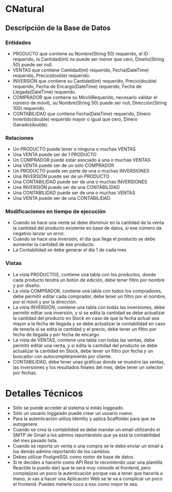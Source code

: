 # CNatural

## Descripción de la Base de Datos
### Entidades
* PRODUCTO que contiene su Nombre(String 50) requerido, el ID requerido, la Cantidad(int) no puede ser menor que cero, Diseño(String 50) puede ser null.
* VENTAS que contiene Cantidad(int) requerido, Fecha(DateTime) requerido, Precio(double) requerido.
* INVERSIÓN que contiene su Cantidad(int) requerido, Precio(double) requerido, Fecha de Encargo(DateTime) requerido, Fecha de Llegada(DateTime) requerido.
* COMPRADOR que contiene su Móvil(Requerido, necesario validar el número de móvil), su Nombre(String 50) puede ser null, Dirección(String 100) requerido.
* CONTABILIDAD que contiene Fecha(DateTime) requerido, Dinero Invertido(double) requerido mayor o igual que cero, Dinero Ganado(double).

### Relaciones
* Un PRODUCTO puede tener o ninguna o muchas VENTAS
* Una VENTA puede ser de 1 PRODUCTO
* Un COMPRADOR puede estar asociado a una o muchas VENTAS
* Una VENTA puede ser de un sólo COMPRADOR
* Un PRODUCTO puede ser parte de una o muchas INVERSIONES
* Una INVERSIÓN puede ser de un PRODUCTO
* Una CONTABILIDAD puede ser de una o muchas INVERSIONES
* Una INVERSIÓN puede ser de una CONTABILIDAD
* Una CONTABILIDAD puede ser de una o muchas VENTAS
* Una VENTA puede ser de una CONTABILIDAD

### Modificaciones en tiempo de ejecución
* Cuando se hace una venta se debe disminuir en la cantidad de la venta la cantidad del producto existente en base de datos, si ese número da negativo lanzar un error.
* Cuando se hace una inversión, el día que llega el producto se debe aumentar la cantidad de ese producto.
* La Contabilidad se debe generar el día 1 de cada mes

### Vistas
* La vista PRODUCTOS, contiene una tabla con los productos, donde cada producto tendrá un botón de edición, debe tener filtro por nombre y por diseño.
* La vista COMPRADOR, contiene una tabla con todos los compradores, debe permitir editar cada comprador, debe tener un filtro por el nombre, por el móvil y por la dirección.
* La vista INVERSIÓN, contiene una tabla con todas las inversiones, debe permitir editar una inversión, y si se edita la cantidad se debe actualizar la cantidad del producto en Stock en caso de que la fecha actual sea mayor a la fecha de llegada y se debe actualizar la contabilidad en caso de tenerla si se edita la cantidad y el precio, debe tener un filtro por fecha de llegada y por fecha de encargo.
* La vista de VENTAS, contiene una tabla con todas las ventas, debe permitir editar una venta, y si edita la cantidad del producto se debe actualizar la cantidad en Stock, debe tener un filtro por fecha y un buscador con autocompletamiento por cliente.
* CONTABILIDAD, debe tener unas gráficas donde se muestre las ventas, las inversiones y los resultados finales del mes, debe tener un selector por fechas.

# Detalles Técnicos
* Sólo se puede acceder al sistema si estás loggeado.
* Sólo un usuario loggeado puede crear un usuario nuevo.
* Para la autenticación utiliza Identity y aplica Scaffolder para que se autogenere.
* Cuando se crea la contabilidad se debe mandar un email utilizando el SMTP de Gmail a los admins reportándole que ya está la contabilidad del mes pasado lista.
* Cuando se reporta un venta o una compra se le debe enviar un email a los demás admins reportando de los cambios.
* Debes utilizar PostgreSQL como motor de base de datos.
* Si te decides a hacerlo como API Rest te recomiendo usar una plantilla React(te la puedo dar) que te será muy cómodo el frontend, pero complejizas un poco la autenticación porque vas a tener que hacerla a mano, si vas a hacer una Aplicación Web se te va a complicar un poco el frontend. Puedes meterle coco a eso como mejor te sea.
